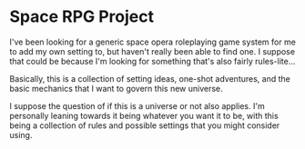 # Space RPG Project

I've been looking for a generic space opera roleplaying game system for me to
add my own setting to, but haven't really been able to find one. I suppose
that could be because I'm looking for something that's also fairly 
rules-lite...

Basically, this is a collection of setting ideas, one-shot adventures, and
the basic mechanics that I want to govern this new universe.

I suppose the question of if this is a universe or not also applies. I'm
personally leaning towards it being whatever you want it to be, with this
being a collection of rules and possible settings that you might consider
using.